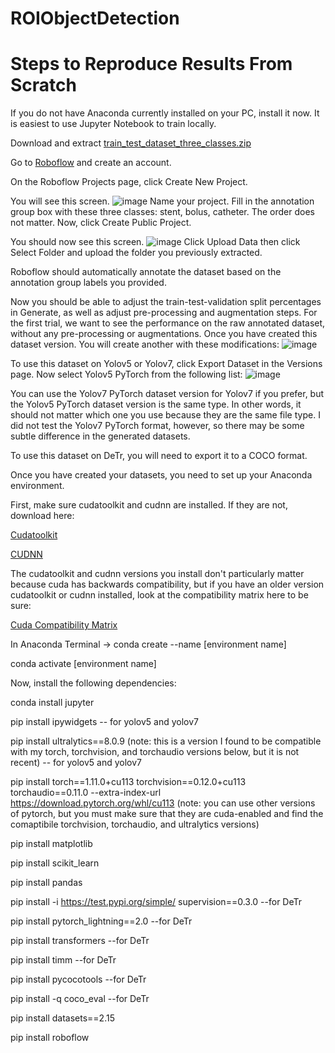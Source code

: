 # ROIObjectDetection
# Steps to Reproduce Results From Scratch
If you do not have Anaconda currently installed on your PC, install it now. It is easiest to use Jupyter Notebook to train locally.

Download and extract [train_test_dataset_three_classes.zip](https://drive.google.com/file/d/1PdIOLI4-StPfIa64Rqu6EU8_9h2rgot6/view?usp=drive_link)

Go to [Roboflow](https://app.roboflow.com/) and create an account.

On the Roboflow Projects page, click Create New Project.

You will see this screen.
![image](https://github.com/md1789/ROIObjectDetection/assets/35352001/d1badbce-dc72-49c4-b201-482c36a54107)
Name your project. Fill in the annotation group box with these three classes: stent, bolus, catheter. The order does not matter. Now, click Create Public Project.

You should now see this screen.
![image](https://github.com/md1789/ROIObjectDetection/assets/35352001/dd9e897c-2eb2-4c55-969d-b12be6a32302)
Click Upload Data then click Select Folder and upload the folder you previously extracted.

Roboflow should automatically annotate the dataset based on the annotation group labels you provided.

Now you should be able to adjust the train-test-validation split percentages in Generate, as well as adjust pre-processing and augmentation steps. For the first trial, we want to see the performance on the raw annotated dataset, without any pre-processing or augmentations. Once you have created this dataset version. You will create another with these modifications:
![image](https://github.com/md1789/ROIObjectDetection/assets/35352001/819270cc-a2ea-4121-a303-14ea2b31b6e3)

To use this dataset on Yolov5 or Yolov7, click Export Dataset in the Versions page. Now select Yolov5 PyTorch from the following list:
![image](https://github.com/md1789/ROIObjectDetection/assets/35352001/28c29614-54fb-4573-a067-42c75893eaad)

You can use the Yolov7 PyTorch dataset version for Yolov7 if you prefer, but the Yolov5 PyTorch dataset version is the same type. In other words, it should not matter which one you use because they are the same file type. I did not test the Yolov7 PyTorch format, however, so there may be some subtle difference in the generated datasets.

To use this dataset on DeTr, you will need to export it to a COCO format.

Once you have created your datasets, you need to set up your Anaconda environment.

First, make sure cudatoolkit and cudnn are installed. If they are not, download here:

[Cudatoolkit](https://www.anaconda.com/products/distribution)

[CUDNN](https://developer.nvidia.com/cuda-downloads)

The cudatoolkit and cudnn versions you install don't particularly matter because cuda has backwards compatibility, but if you have an older version cudatoolkit or cudnn installed, look at the compatibility matrix here to be sure:

[Cuda Compatibility Matrix](https://docs.nvidia.com/deeplearning/cudnn/latest/reference/support-matrix.html)

In Anaconda Terminal -> conda create --name [environment name]

conda activate [environment name]

Now, install the following dependencies:

conda install jupyter

pip install ipywidgets -- for yolov5 and yolov7

pip install ultralytics==8.0.9 (note: this is a version I found to be compatible with my torch, torchvision, and torchaudio versions below, but it is not recent) -- for yolov5 and yolov7

pip install torch==1.11.0+cu113 torchvision==0.12.0+cu113 torchaudio==0.11.0 --extra-index-url https://download.pytorch.org/whl/cu113 (note: you can use other versions of pytorch, but you must make sure that they are cuda-enabled and find the comaptibile torchvision, torchaudio, and ultralytics versions)

pip install matplotlib

pip install scikit_learn

pip install pandas

pip install -i https://test.pypi.org/simple/ supervision==0.3.0 --for DeTr

pip install pytorch_lightning==2.0 --for DeTr

pip install transformers --for DeTr

pip install timm --for DeTr

pip install pycocotools --for DeTr

pip install -q coco_eval --for DeTr

pip install datasets==2.15

pip install roboflow

